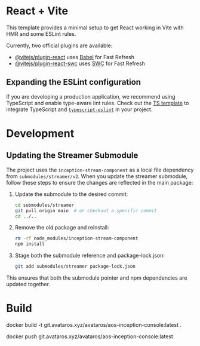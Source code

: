 # React + Vite

This template provides a minimal setup to get React working in Vite with HMR and some ESLint rules.

Currently, two official plugins are available:

- [@vitejs/plugin-react](https://github.com/vitejs/vite-plugin-react/blob/main/packages/plugin-react/README.md) uses [Babel](https://babeljs.io/) for Fast Refresh
- [@vitejs/plugin-react-swc](https://github.com/vitejs/vite-plugin-react-swc) uses [SWC](https://swc.rs/) for Fast Refresh

## Expanding the ESLint configuration

If you are developing a production application, we recommend using TypeScript and enable type-aware lint rules. Check out the [TS template](https://github.com/vitejs/vite/tree/main/packages/create-vite/template-react-ts) to integrate TypeScript and [`typescript-eslint`](https://typescript-eslint.io) in your project.


# Development

## Updating the Streamer Submodule

The project uses the `inception-stream-component` as a local file dependency from `submodules/streamer/v2`. When you update the streamer submodule, follow these steps to ensure the changes are reflected in the main package:

1. Update the submodule to the desired commit:
   ```bash
   cd submodules/streamer
   git pull origin main  # or checkout a specific commit
   cd ../..
   ```

2. Remove the old package and reinstall:
   ```bash
   rm -rf node_modules/inception-stream-component
   npm install
   ```

3. Stage both the submodule reference and package-lock.json:
   ```bash
   git add submodules/streamer package-lock.json
   ```

This ensures that both the submodule pointer and npm dependencies are updated together.


# Build

docker build -t git.avataros.xyz/avataros/aos-inception-console:latest .

docker push git.avataros.xyz/avataros/aos-inception-console:latest